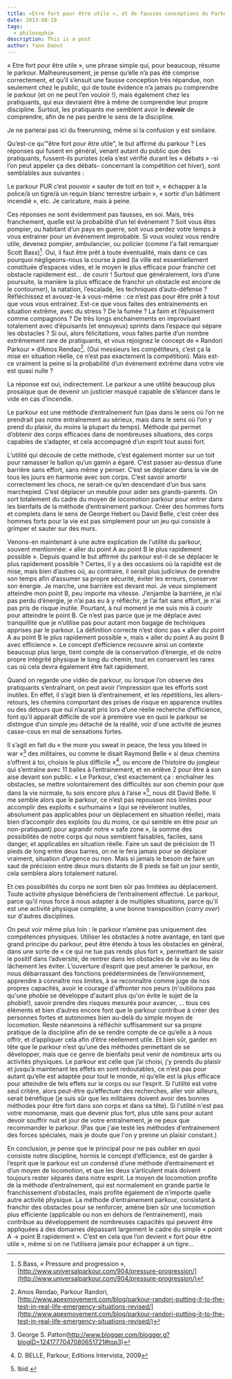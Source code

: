 ```yaml
---
title: «Etre fort pour être utile », et de fausses conceptions du Parkour
date: 2013-08-10
tags:
  - philosophie
description: This is a post
author: Yann Daout
---
```

« Etre fort pour être utile », une phrase simple qui, pour beaucoup, résume le parkour. Malheureusement, je pense qu’elle n’a pas été comprise correctement, et qu’il s’ensuit une fausse conception très répandue, non seulement chez le public, qui de toute évidence n’a jamais pu comprendre le parkour (et on ne peut l’en vouloir !), mais également chez les pratiquants, qui eux devraient être à même de comprendre leur propre discipline. Surtout, les pratiquants me semblent avoir le **devoir** de comprendre, afin de ne pas perdre le sens de la discipline.  

Je ne parlerai pas ici du freerunning, même si la confusion y est similaire.


Qu’est-ce qu’"être fort pour être utile", le but affirmé du parkour ? Les réponses qui fusent en général, venant autant du public que des pratiquants, fussent-ils puristes (cela s’est vérifié durant les « débats » -si l’on peut appeler ça des débats- concernant la compétition cet hiver), sont semblables aux suivantes :

Le parkour PUR c’est pouvoir « sauter de toit en toit », « échapper à la police/à un tigre/à un requin blanc terrestre urbain », « sortir d’un bâtiment incendié », etc. Je caricature, mais à peine.

Ces réponses ne sont évidemment pas fausses, en soi. Mais, très franchement, quelle est la probabilité d’un tel événement ? Soit vous êtes pompier, ou habitant d’un pays en guerre, soit vous perdez votre temps à vous entrainer pour un événement improbable. Si vous voulez vous rendre utile, devenez pompier, ambulancier, ou policier (comme l'a fait remarquer Scott Bass)[^1]. Oui, il faut être prêt à toute éventualité, mais dans ce cas pourquoi négligeons-nous la course à pied (la ville est essentiellement constituée d’espaces vides, et le moyen le plus efficace pour franchir cet obstacle rapidement est… de courir ! Surtout que généralement, lors d’une poursuite, la manière la plus efficace de franchir un obstacle est encore de le contourner), la natation, l’escalade, les techniques d’auto-défense ? Réfléchissez et avouez-le à vous-même : ce n’est pas pour être prêt à tout que vous vous entrainez. Est-ce que vous faites des entrainements en situation extrême, avec du stress ? De la fumée ? La faim et l’épuisement comme compagnons ? De très longs enchainements en improvisant totalement avec d’épuisants (et ennuyeux) sprints dans l’espace qui sépare les obstacles ? Si oui, alors félicitations, vous faites partie d’un nombre extrêmement rare de pratiquants, et vous rejoignez le concept de « Randori Parkour » d’Amos Rendao[^2]. (Oui messieurs les compétiteurs, c’est ça la mise en situation réelle, ce n’est pas exactement la compétition). Mais est-ce vraiment la peine si la probabilité d’un événement extrême dans votre vie est quasi nulle ?


La réponse est oui, indirectement. Le parkour a une utilité beaucoup plus prosaïque que de devenir un justicier masqué capable de s’élancer dans le vide en cas d’incendie.

Le parkour est une méthode d’entraînement fun (pas dans le sens où l’on ne prendrait pas notre entraînement au sérieux, mais dans le sens où l’on y prend du plaisir, du moins la plupart du temps). Méthode qui permet d’obtenir des corps efficaces dans de nombreuses situations, des corps capables de s’adapter, et cela accompagné d’un esprit tout aussi fort.

L’utilité qui découle de cette méthode, c’est également monter sur un toit pour ramasser le ballon qu’un gamin a égaré. C’est passer au-dessus d’une barrière sans effort, sans même y penser. C’est se déplacer dans la vie de tous les jours en harmonie avec son corps. C’est savoir amortir correctement les chocs, ne serait-ce qu’en descendant d’un bus sans marchepied. C’est déplacer un meuble pour aider ses grands-parents. On sort totalement du cadre du moyen de locomotion parkour pour entrer dans les bienfaits de la méthode d’entrainement parkour. Créer des hommes forts et complets dans le sens de George Hebert ou David Belle, c’est créer des hommes forts pour la vie est pas simplement pour un jeu qui consiste à grimper et sauter sur des murs.


Venons-en maintenant à une autre explication de l'utilité du parkour, souvent mentionnée: « aller du point A au point B le plus rapidement possible ». Depuis quand le but affirmé du parkour est-il de se déplacer le plus rapidement possible ? Certes, il y a des occasions où la rapidité est de mise, mais bien d’autres où, au contraire, il serait plus judicieux de prendre son temps afin d’assumer sa propre sécurité, éviter les erreurs, conserver son énergie. Je marche, une barrière est devant moi. Je veux simplement atteindre mon point B, peu importe ma vitesse. J’enjambe la barrière, je n’ai pas perdu d’énergie, je n’ai pas eu à y réfléchir, je l’ai fait sans effort, je n'ai pas pris de risque inutile. Pourtant, à nul moment je me suis mis à courir pour atteindre le point B. Ce n’est pas parce que je me déplace avec tranquillité que je n’utilise pas pour autant mon bagage de techniques apprises par le parkour. La définition correcte n’est donc pas « aller du point A au point B le plus rapidement possible », mais « aller du point A au point B avec efficience ». Le concept d’efficience recouvre ainsi un contexte beaucoup plus large, tient compte de la conservation d’énergie, et de notre propre intégrité physique le long du chemin, tout en conservant les rares cas où cela devra également être fait rapidement.


Quand on regarde une vidéo de parkour, ou lorsque l’on observe des pratiquants s’entraînant, on peut avoir l’impression que les efforts sont inutiles. En effet, il s’agit bien là d’entrainement, et les répétitions, les allers-retours, les chemins comportant des prises de risque en apparence inutiles ou des détours que nul n’aurait pris lors d’une réelle recherche d’efficience, font qu’il apparaît difficile de voir à première vue en quoi le parkour se distingue d’un simple jeu détaché de la réalité, voir d'une activité de jeunes casse-cous en mal de sensations fortes.

Il s’agit en fait du « the more you sweat in peace, the less you bleed in war »[^3] des militaires, ou comme le disait Raymond Belle « si deux chemins s’offrent à toi, choisis le plus difficile »[^4], ou encore de l’histoire du jongleur qui s’entraîne avec 11 balles à l’entrainement, et en enlève 2 pour être à son aise devant son public. « Le Parkour, c’est exactement ça : enchaîner les obstacles, se mettre volontairement des difficultés sur son chemin pour que dans la vie normale, tu sois encore plus à l’aise »[^5], nous dit David Belle. Il me semble alors que le parkour, ce n’est pas repousser nos limites pour accomplir des exploits « surhumains » (qui se révéleront inutiles, absolument pas applicables pour un déplacement en situation réelle), mais bien d’accomplir des exploits (ou du moins, ce qui semble en être pour un non-pratiquant) pour agrandir notre « safe zone », la somme des possibilités de notre corps qui nous semblent faisables, faciles, sans danger, et applicables en situation réelle. Faire un saut de précision de 11 pieds de long entre deux barres, on ne le fera jamais pour se déplacer vraiment, situation d’urgence ou non. Mais si jamais le besoin de faire un saut de précision entre deux murs distants de 8 pieds se fait un jour sentir, cela semblera alors totalement naturel.

Et ces possibilités du corps ne sont bien sûr pas limitées au déplacement. Toute activité physique bénéficiera de l’entraînement effectué. Le parkour, parce qu'il nous force à nous adapter à de multiples situations, parce qu'il est une activité physique complète, a une bonne transposition (_carry over_) sur d'autres disciplines.


On peut voir même plus loin : le parkour n’amène pas uniquement des compétences physiques. Utiliser les obstacles à notre avantage, en tant que grand principe du parkour, peut être étendu à tous les obstacles en général, dans une sorte de « ce qui ne tue pas rends plus fort », permettant de saisir le positif dans l’adversité, de rentrer dans les obstacles de la vie au lieu de lâchement les éviter. L’ouverture d’esprit que peut amener le parkour, en nous débarrassant des fonctions prédéterminées de l’environnement, apprendre à connaître nos limites, à se reconnaître comme juge de nos propres capacités, avoir le courage d'affronter nos peurs (n'oublions pas qu'une phobie se développe d'autant plus qu'on évite le sujet de la phobie!), savoir prendre des risques mesurés pour avancer, … tous ces éléments et bien d’autres encore font que le parkour contribue à créer des personnes fortes et autonomes bien au-delà du simple moyen de locomotion. Reste néanmoins à réfléchir suffisamment sur sa propre pratique de la discipline afin de se rendre compte de ce qu’elle a à nous offrir, et d’appliquer cela afin d’être réellement utile. Et bien sûr, garder en tête que le parkour n’est qu’une des méthodes permettant de se développer, mais que ce genre de bienfaits peut venir de nombreux arts ou activités physiques. Le parkour est celle que j’ai choisi, j’y prends du plaisir et jusqu’à maintenant les effets en sont redoutables, ce n’est pas pour autant qu’elle est adaptée pour tout le monde, ni qu’elle est la plus efficace pour atteindre de tels effets sur le corps ou sur l’esprit. Si l’utilité est votre seul critère, alors peut-être qu’effectuer des recherches, aller voir ailleurs, serait bénéfique (je suis sûr que les militaires doivent avoir des bonnes méthodes pour être fort dans son corps et dans sa tête). Si l'utilité n'est pas votre monomanie, mais que devenir plus fort, plus utile sans pour autant devoir souffrir nuit et jour de votre entraînement, je ne peux que recommander le parkour. (Pas que j'aie testé les méthodes d'entrainement des forces spéciales, mais je doute que l'on y prenne un plaisir constant.)

En conclusion, je pense que le principal pour ne pas oublier en quoi consiste notre discipline, hormis le concept d’efficience, est de garder à l’esprit que le parkour est un condensé d’une méthode d’entrainement et d’un moyen de locomotion, et que les deux s’articulent mais doivent toujours rester séparés dans notre esprit. Le moyen de locomotion profite de la méthode d’entraînement, qui est normalement en grande partie le franchissement d’obstacles, mais profite également de n’importe quelle autre activité physique. La méthode d’entrainement parkour, consistant à franchir des obstacles pour se renforcer, amène bien sûr une locomotion plus efficiente (applicable ou non en dehors de l’entrainement), mais contribue au développement de nombreuses capacités qui peuvent être appliquées à des domaines dépassant largement le cadre du simple « point A -> point B rapidement ». C’est en cela que l’on devient « fort pour être utile », même si on ne l’utilisera jamais pour échapper à un tigre...


[^1]: S.Bass, « Pressure and progression », [http://www.universalparkour.com/904/pressure-progression/](http://www.universalparkour.com/904/pressure-progression/)
[^2]: Amos Rendao, Parkour Randori, [http://www.apexmovement.com/blog/parkour-randori-putting-it-to-the-test-in-real-life-emergency-situations-revised/](http://www.apexmovement.com/blog/parkour-randori-putting-it-to-the-test-in-real-life-emergency-situations-revised/)
[^3]: George S. Patton(http://www.blogger.com/blogger.g?blogID=1241777047080651721#top3)  
[^4]: D. BELLE, Parkour, Editions Intervista, 2009
[^5]: Ibid.
